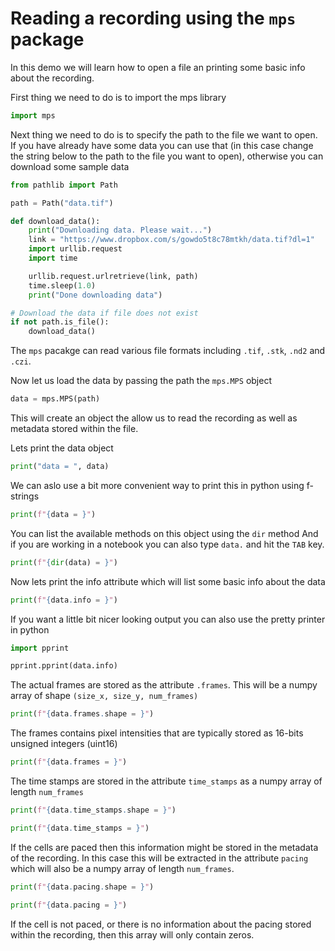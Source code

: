 # Reading a recording using the `mps` package

In this demo we will learn how to open a file an printing some basic info about the recording.

First thing we need to do is to import the mps library

```python
import mps
```

Next thing we need to do is to specify the path to the file we want to open.
If you have already have some data you can use that (in this case change the string below to the path to the file you want to open), otherwise you can download some sample data

```python
from pathlib import Path

path = Path("data.tif")
```


```python
def download_data():
    print("Downloading data. Please wait...")
    link = "https://www.dropbox.com/s/gowdo5t8c78mtkh/data.tif?dl=1"
    import urllib.request
    import time

    urllib.request.urlretrieve(link, path)
    time.sleep(1.0)
    print("Done downloading data")
```

```python
# Download the data if file does not exist
if not path.is_file():
    download_data()
```

The `mps` pacakge can read various file formats including `.tif`, `.stk`, `.nd2` and `.czi`.

Now let us load the data by passing the path the `mps.MPS` object

```python
data = mps.MPS(path)
```

This will create an object the allow us to read the recording as well as metadata stored within the file.

Lets print the data object

```python
print("data = ", data)
```

We can aslo use a bit more convenient way to print this in python using f-strings

```python
print(f"{data = }")
```

You can list the available methods on this object using the `dir` method
And if you are working in a notebook you can also type `data.` and hit the `TAB` key.

```python
print(f"{dir(data) = }")
```

Now lets print the info attribute which will list some basic info about the data

```python
print(f"{data.info = }")
```

If you want a little bit nicer looking output you can also use the pretty printer in python

```python
import pprint
```

```python
pprint.pprint(data.info)
```

The actual frames are stored as the attribute `.frames`. This will be a numpy array of shape `(size_x, size_y, num_frames)`

```python
print(f"{data.frames.shape = }")
```

The frames contains pixel intensities that are typically stored as 16-bits unsigned integers (uint16)

```python
print(f"{data.frames = }")
```

The time stamps are stored in the attribute `time_stamps` as a numpy array of length `num_frames`

```python
print(f"{data.time_stamps.shape = }")
```

```python
print(f"{data.time_stamps = }")
```

If the cells are paced then this information might be stored in the metadata of the recording. In this case this will be extracted in the attribute `pacing` which will also be a numpy array of length `num_frames`.

```python
print(f"{data.pacing.shape = }")
```

```python
print(f"{data.pacing = }")
```

If the cell is not paced, or there is no information about the pacing stored within the recording, then this array will only contain zeros.

